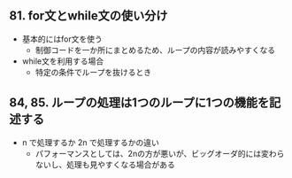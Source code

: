 ## 81. for文とwhile文の使い分け
- 基本的にはfor文を使う
  - 制御コードを一か所にまとめるため、ループの内容が読みやすくなる
- while文を利用する場合
  - 特定の条件でループを抜けるとき

## 84, 85. ループの処理は1つのループに1つの機能を記述する
- n で処理するか 2n で処理するかの違い
  - パフォーマンスとしては、2nの方が悪いが、ビッグオーダ的には変わらないし、処理も見やすくなる場合がある